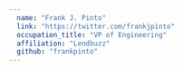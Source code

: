 ```yaml
---
  name: "Frank J. Pinto"
  link: "https://twitter.com/frankjpinto"
  occupation_title: "VP of Engineering"
  affiliation: "Lendbuzz"
  github: "frankpinto"
---
```

